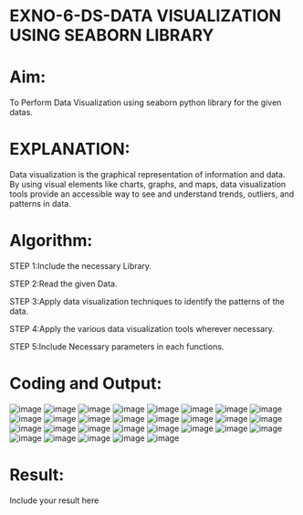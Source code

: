 # EXNO-6-DS-DATA VISUALIZATION USING SEABORN LIBRARY

# Aim:
  To Perform Data Visualization using seaborn python library for the given datas.

# EXPLANATION:
Data visualization is the graphical representation of information and data. By using visual elements like charts, graphs, and maps, data visualization tools provide an accessible way to see and understand trends, outliers, and patterns in data.

# Algorithm:
STEP 1:Include the necessary Library.

STEP 2:Read the given Data.

STEP 3:Apply data visualization techniques to identify the patterns of the data.

STEP 4:Apply the various data visualization tools wherever necessary.

STEP 5:Include Necessary parameters in each functions.

# Coding and Output:


![image](https://github.com/user-attachments/assets/88b83d5f-cd5b-443d-b0f3-aa43a4185c75)
![image](https://github.com/user-attachments/assets/1d7ecbba-9880-46d2-ac23-92f1442629a2)
![image](https://github.com/user-attachments/assets/d1c45411-33a5-4d4e-b669-8bf6b91469a8)
![image](https://github.com/user-attachments/assets/0e12f1bb-390b-41e3-8969-48744638188c)
![image](https://github.com/user-attachments/assets/b03d8301-69c1-4fd9-a1da-8e7ea3889a61)
![image](https://github.com/user-attachments/assets/c536e68e-134c-463a-8203-fe4e9416d190)
![image](https://github.com/user-attachments/assets/56f6961b-d73d-4d23-a314-d2984defcf5e)
![image](https://github.com/user-attachments/assets/eafb4adc-1c92-4a5a-92c4-269b947be60b)
![image](https://github.com/user-attachments/assets/c0b66791-9817-4ce3-aa6d-79bc64233113)
![image](https://github.com/user-attachments/assets/8c558165-b87f-4786-97dd-727a9725f0dc)
![image](https://github.com/user-attachments/assets/25733924-9e78-4cac-b512-ff075cef6e5a)
![image](https://github.com/user-attachments/assets/8875b4fd-3cef-4cec-bad3-fc34baeb59e6)
![image](https://github.com/user-attachments/assets/23212bdc-1e64-417b-9452-cfb28e7a07d6)
![image](https://github.com/user-attachments/assets/6b136da3-d0ae-4d97-adea-a0d417c05dcb)
![image](https://github.com/user-attachments/assets/595fa9a4-1749-48ab-9451-de31c687c5d1)
![image](https://github.com/user-attachments/assets/c0ece9f3-72ea-4dd3-957b-6e9fbbc1f44d)
![image](https://github.com/user-attachments/assets/9b91c292-6abc-4ada-9a9f-7cd45c8d30e1)
![image](https://github.com/user-attachments/assets/f348733f-6166-4ebb-8c6b-aadfd0e1463d)
![image](https://github.com/user-attachments/assets/fe56b2b3-4852-4430-8551-78e401a8122a)
![image](https://github.com/user-attachments/assets/998a4179-2f0c-4131-b3df-08626ada8174)
![image](https://github.com/user-attachments/assets/f37263e3-d4ba-4bd2-8e26-147a2013978e)
![image](https://github.com/user-attachments/assets/2722fca6-203f-44b8-ac84-7dae51874278)
![image](https://github.com/user-attachments/assets/707d0239-5ddf-4945-b62a-bc77e7768835)
![image](https://github.com/user-attachments/assets/b92cdce4-2d9c-49b9-a2df-dbe8cafc8ca8)
![image](https://github.com/user-attachments/assets/54855621-f05b-4935-af5d-583e2288de7d)
![image](https://github.com/user-attachments/assets/32079b80-2c73-42da-bbea-281a412ac111)
![image](https://github.com/user-attachments/assets/69809867-5161-41e3-add8-552987d17d2a)
![image](https://github.com/user-attachments/assets/b93a6c0e-080c-49cd-a0e0-8afff138b630)
![image](https://github.com/user-attachments/assets/734d686c-1e91-43c8-8aa6-45a03146f6d0)
# Result:
 Include your result here

